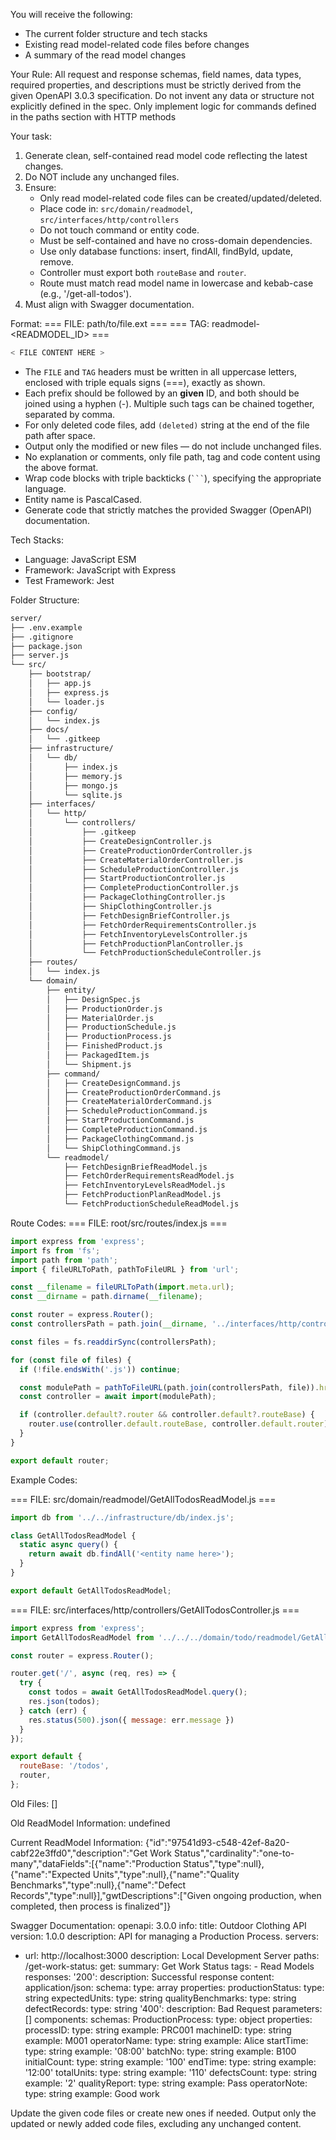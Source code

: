 
You will receive the following:
- The current folder structure and tech stacks
- Existing read model-related code files before changes
- A summary of the read model changes

Your Rule:
All request and response schemas, field names, data types, required properties, and descriptions must be strictly derived from the given OpenAPI 3.0.3 specification. Do not invent any data or structure not explicitly defined in the spec. Only implement logic for commands defined in the paths section with HTTP methods

Your task:
1. Generate clean, self-contained read model code reflecting the latest changes.
2. Do NOT include any unchanged files.
3. Ensure:
   - Only read model-related code files can be created/updated/deleted.
   - Place code in: `src/domain/readmodel`, `src/interfaces/http/controllers`
   - Do not touch command or entity code.
   - Must be self-contained and have no cross-domain dependencies.
   - Use only database functions: insert, findAll, findById, update, remove.
   - Controller must export both `routeBase` and `router`.
   - Route must match read model name in lowercase and kebab-case (e.g., '/get-all-todos').
4. Must align with Swagger documentation.

Format:
=== FILE: path/to/file.ext ===
=== TAG: readmodel-<READMODEL_ID> ===
```javascript
< FILE CONTENT HERE >
```

- The `FILE` and `TAG` headers must be written in all uppercase letters, enclosed with triple equals signs (===), exactly as shown.
- Each prefix should be followed by an **given** ID, and both should be joined using a hyphen (-).
  Multiple such tags can be chained together, separated by comma.
- For only deleted code files, add `(deleted)` string at the end of the file path after space.
- Output only the modified or new files — do not include unchanged files.
- No explanation or comments, only file path, tag and code content using the above format.
- Wrap code blocks with triple backticks (` ``` `), specifying the appropriate language.
- Entity name is PascalCased.
- Generate code that strictly matches the provided Swagger (OpenAPI) documentation.

Tech Stacks:
 - Language: JavaScript ESM
 - Framework: JavaScript with Express
 - Test Framework: Jest

Folder Structure:
```bash
server/
├── .env.example
├── .gitignore
├── package.json
├── server.js
└── src/
    ├── bootstrap/
    │   ├── app.js
    │   ├── express.js
    │   └── loader.js
    ├── config/
    │   └── index.js
    ├── docs/
    │   └── .gitkeep
    ├── infrastructure/
    │   └── db/
    │       ├── index.js
    │       ├── memory.js
    │       ├── mongo.js
    │       └── sqlite.js
    ├── interfaces/
    │   └── http/
    │       └── controllers/
    │           ├── .gitkeep
    │           ├── CreateDesignController.js
    │           ├── CreateProductionOrderController.js
    │           ├── CreateMaterialOrderController.js
    │           ├── ScheduleProductionController.js
    │           ├── StartProductionController.js
    │           ├── CompleteProductionController.js
    │           ├── PackageClothingController.js
    │           ├── ShipClothingController.js
    │           ├── FetchDesignBriefController.js
    │           ├── FetchOrderRequirementsController.js
    │           ├── FetchInventoryLevelsController.js
    │           ├── FetchProductionPlanController.js
    │           └── FetchProductionScheduleController.js
    ├── routes/
    │   └── index.js
    └── domain/
        ├── entity/
        │   ├── DesignSpec.js
        │   ├── ProductionOrder.js
        │   ├── MaterialOrder.js
        │   ├── ProductionSchedule.js
        │   ├── ProductionProcess.js
        │   ├── FinishedProduct.js
        │   ├── PackagedItem.js
        │   └── Shipment.js
        ├── command/
        │   ├── CreateDesignCommand.js
        │   ├── CreateProductionOrderCommand.js
        │   ├── CreateMaterialOrderCommand.js
        │   ├── ScheduleProductionCommand.js
        │   ├── StartProductionCommand.js
        │   ├── CompleteProductionCommand.js
        │   ├── PackageClothingCommand.js
        │   └── ShipClothingCommand.js
        └── readmodel/
            ├── FetchDesignBriefReadModel.js
            ├── FetchOrderRequirementsReadModel.js
            ├── FetchInventoryLevelsReadModel.js
            ├── FetchProductionPlanReadModel.js
            └── FetchProductionScheduleReadModel.js
```

Route Codes:
=== FILE: root/src/routes/index.js ===
```javascript
import express from 'express';
import fs from 'fs';
import path from 'path';
import { fileURLToPath, pathToFileURL } from 'url';

const __filename = fileURLToPath(import.meta.url);
const __dirname = path.dirname(__filename);

const router = express.Router();
const controllersPath = path.join(__dirname, '../interfaces/http/controllers');

const files = fs.readdirSync(controllersPath);

for (const file of files) {
  if (!file.endsWith('.js')) continue;

  const modulePath = pathToFileURL(path.join(controllersPath, file)).href;
  const controller = await import(modulePath);

  if (controller.default?.router && controller.default?.routeBase) {
    router.use(controller.default.routeBase, controller.default.router);
  }
}

export default router;
```

Example Codes:

=== FILE: src/domain/readmodel/GetAllTodosReadModel.js ===
```javascript
import db from '../../infrastructure/db/index.js';

class GetAllTodosReadModel {
  static async query() {
    return await db.findAll('<entity name here>');
  }
}

export default GetAllTodosReadModel;
```

=== FILE: src/interfaces/http/controllers/GetAllTodosController.js ===
```javascript
import express from 'express';
import GetAllTodosReadModel from '../../../domain/todo/readmodel/GetAllTodosReadModel.js';

const router = express.Router();

router.get('/', async (req, res) => {
  try {
    const todos = await GetAllTodosReadModel.query();
    res.json(todos);
  } catch (err) {
    res.status(500).json({ message: err.message })
  }
});

export default {
  routeBase: '/todos',
  router,
};
```

Old Files:
[]

Old ReadModel Information:
undefined

Current ReadModel Information:
{"id":"97541d93-c548-42ef-8a20-cabf22e3ffd0","description":"Get Work Status","cardinality":"one-to-many","dataFields":[{"name":"Production Status","type":null},{"name":"Expected Units","type":null},{"name":"Quality Benchmarks","type":null},{"name":"Defect Records","type":null}],"gwtDescriptions":["Given ongoing production, when completed, then process is finalized"]}

Swagger Documentation:
openapi: 3.0.0
info:
  title: Outdoor Clothing API
  version: 1.0.0
  description: API for managing a Production Process.
servers:
  - url: http://localhost:3000
    description: Local Development Server
paths:
  /get-work-status:
    get:
      summary: Get Work Status
      tags:
        - Read Models
      responses:
        '200':
          description: Successful response
          content:
            application/json:
              schema:
                type: array
                properties:
                  productionStatus:
                    type: string
                  expectedUnits:
                    type: string
                  qualityBenchmarks:
                    type: string
                  defectRecords:
                    type: string
        '400':
          description: Bad Request
      parameters: []
components:
  schemas:
    ProductionProcess:
      type: object
      properties:
        processID:
          type: string
          example: PRC001
        machineID:
          type: string
          example: M001
        operatorName:
          type: string
          example: Alice
        startTime:
          type: string
          example: '08:00'
        batchNo:
          type: string
          example: B100
        initialCount:
          type: string
          example: '100'
        endTime:
          type: string
          example: '12:00'
        totalUnits:
          type: string
          example: '110'
        defectsCount:
          type: string
          example: '2'
        qualityReport:
          type: string
          example: Pass
        operatorNote:
          type: string
          example: Good work


Update the given code files or create new ones if needed.
Output only the updated or newly added code files, excluding any unchanged content.
